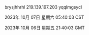 brysjhhrhl 219.139.197.203 yqqlmgsycl

2023年 10月 07日 星期六 05:40:03 CST

2023年 10月 06日 星期五 21:40:03 GMT
